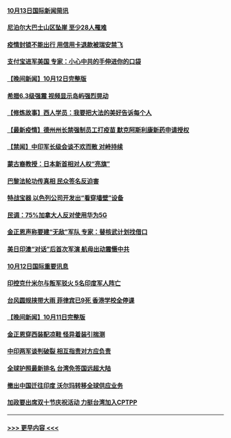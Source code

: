 #### [10月13日国际新闻简讯](../pages/prog202/a103241680.md?t=10132150) 
#### [尼泊尔大巴士山区坠崖 至少28人罹难](../pages/prog202/a103241597.md?t=10132150) 
#### [疫情封锁不能出行 用信用卡退款被瑞安禁飞](../pages/prog202/a103241245.md?t=10132150) 
#### [支付宝进军美国 专家：小心中共的手伸进你的口袋](../pages/prog202/a103241513.md?t=10132150) 
#### [【晚间新闻】10月12日完整版](../pages/prog202/a103241501.md?t=10132150) 
#### [希腊6.3级强震 视频显示岛屿强烈晃动](../pages/prog202/a103241412.md?t=10132150) 
#### [【修炼故事】西人学员：我要把大法的美好告诉每个人](../pages/prog202/a103241196.md?t=10132150) 
#### [【最新疫情】德州州长禁强制员工打疫苗 默克阿斯利康新药申请授权](../pages/prog202/a103241032.md?t=10132150) 
#### [【禁闻】中印军长级会谈不欢而散 对峙持续](../pages/prog202/a103240976.md?t=10132150) 
#### [蒙古裔教授：日本新首相对人权“亮旗”](../pages/prog202/a103240925.md?t=10132150) 
#### [巴黎法轮功传真相 民众签名反迫害](../pages/prog202/a103240817.md?t=10132150) 
#### [特战宝器 以色列公司开发出“看穿墙壁”设备](../pages/prog202/a103240851.md?t=10132150) 
#### [民调：75%加拿大人反对使用华为5G](../pages/prog202/a103240856.md?t=10132150) 
#### [金正恩声称要建“无敌”军队 专家：替核武计划找借口](../pages/prog202/a103240861.md?t=10132150) 
#### [美日印澳“对话”后首次军演 航母出动震慑中共](../pages/prog202/a103240757.md?t=10132150) 
#### [10月12日国际重要讯息](../pages/prog202/a103240722.md?t=10132150) 
#### [印控克什米尔与叛军驳火 5名印度军人阵亡](../pages/prog202/a103240637.md?t=10132150) 
#### [台风圆规挟带大雨 菲律宾已9死 香港学校全停课](../pages/prog202/a103240621.md?t=10132150) 
#### [【晚间新闻】10月11日完整版](../pages/prog202/a103240470.md?t=10132150) 
#### [金正恩穿西装配凉鞋 怪异着装引揣测](../pages/prog202/a103240443.md?t=10132150) 
#### [中印两军谈判破裂 相互指责对方应负责](../pages/prog202/a103240313.md?t=10132150) 
#### [全球护照最新排名 台湾免签国远超大陆](../pages/prog202/a103240261.md?t=10132150) 
#### [撤出中国迁往印度 沃尔玛转移全球供应业务](../pages/prog202/a103240225.md?t=10132150) 
#### [加政要出席双十节庆祝活动 力挺台湾加入CPTPP](../pages/prog202/a103240207.md?t=10132150) 

----
#### [ >>> 更早内容 <<< ](../indexes/prog202-earlier.md)

